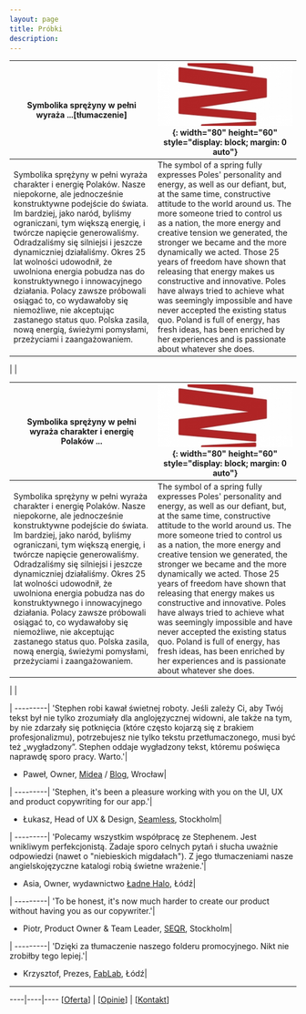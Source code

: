 ```yaml
---
layout: page
title: Próbki
description: 
---
```


Symbolika sprężyny w pełni wyraża ...[tłumaczenie]|![](../images/sprezyna.jpg){: width="80" height="60" style="display: block; margin: 0 auto"}
---------|---------
Symbolika sprężyny w pełni wyraża charakter i energię Polaków. Nasze niepokorne, ale jednocześnie konstruktywne podejście do świata. Im bardziej, jako naród, byliśmy ograniczani, tym większą energię, i twórcze napięcie generowaliśmy. Odradzaliśmy się silniejsi i jeszcze dynamiczniej działaliśmy. Okres 25 lat wolności udowodnił, że uwolniona energia pobudza nas do konstruktywnego i innowacyjnego działania. Polacy zawsze próbowali osiągać to, co wydawałoby się niemożliwe, nie akceptując zastanego status quo. Polska zasila, nową energią, świeżymi pomysłami, przeżyciami i zaangażowaniem.|The symbol of a spring fully expresses Poles' personality and energy, as well as our defiant, but, at the same time, constructive attitude to the world around us. The more someone tried to control us as a nation, the more energy and creative tension we generated, the stronger we became and the more dynamically we acted. Those 25 years of freedom have shown that releasing that energy makes us constructive and innovative. Poles have always tried to achieve what was seemingly impossible and have never accepted the existing status quo. Poland is full of energy, has fresh ideas, has been enriched by her experiences and is passionate about whatever she does.
 | 
 | 


Symbolika sprężyny w pełni wyraża charakter i energię Polaków ...|![](../images/sprezyna.jpg){: width="80" height="60" style="display: block; margin: 0 auto"}
---------|---------
Symbolika sprężyny w pełni wyraża charakter i energię Polaków. Nasze niepokorne, ale jednocześnie konstruktywne podejście do świata. Im bardziej, jako naród, byliśmy ograniczani, tym większą energię, i twórcze napięcie generowaliśmy. Odradzaliśmy się silniejsi i jeszcze dynamiczniej działaliśmy. Okres 25 lat wolności udowodnił, że uwolniona energia pobudza nas do konstruktywnego i innowacyjnego działania. Polacy zawsze próbowali osiągać to, co wydawałoby się niemożliwe, nie akceptując zastanego status quo. Polska zasila, nową energią, świeżymi pomysłami, przeżyciami i zaangażowaniem.|The symbol of a spring fully expresses Poles' personality and energy, as well as our defiant, but, at the same time, constructive attitude to the world around us. The more someone tried to control us as a nation, the more energy and creative tension we generated, the stronger we became and the more dynamically we acted. Those 25 years of freedom have shown that releasing that energy makes us constructive and innovative. Poles have always tried to achieve what was seemingly impossible and have never accepted the existing status quo. Poland is full of energy, has fresh ideas, has been enriched by her experiences and is passionate about whatever she does.
 | 
 | 

|
---------|
'Stephen robi kawał świetnej roboty. Jeśli zależy Ci, aby Twój tekst był nie tylko zrozumiały dla anglojęzycznej widowni, ale także na tym, by nie zdarzały się potknięcia (które często kojarzą się z brakiem profesjonalizmu), potrzebujesz nie tylko tekstu przetłumaczonego, musi być też „wygładzony”. Stephen oddaje wygładzony tekst, któremu poświęca naprawdę sporo pracy. Warto.'|
- Paweł, Owner, [Midea]() / [Blog](), Wrocław| 

|
---------|
'Stephen, it's been a pleasure working with you on the UI, UX and product copywriting for our app.'|
- Łukasz, Head of UX & Design, [Seamless](), Stockholm|

|
---------|
'Polecamy wszystkim współpracę ze Stephenem. Jest wnikliwym perfekcjonistą. Zadaje sporo celnych pytań i słucha uważnie odpowiedzi (nawet o "niebieskich migdałach"). Z jego tłumaczeniami nasze angielskojęzyczne katalogi robią świetne wrażenie.'|
- Asia, Owner, wydawnictwo [Ładne Halo](), Łódź|

| 
---------|
'To be honest, it's now much harder to create our product without having you as our copywriter.'|
- Piotr, Product Owner & Team Leader, [SEQR](https://pages.github.com), Stockholm|

|
---------|
'Dzięki za tłumaczenie naszego folderu promocyjnego. Nikt nie zrobiłby tego lepiej.'|
- Krzysztof, Prezes, [FabLab](), Łódź|

---

----|----|----
[[Oferta](https://smoothenglish.com)] | [[Opinie](../pages/opinie.html)] | [[Kontakt](../pages/kontakt.html)]